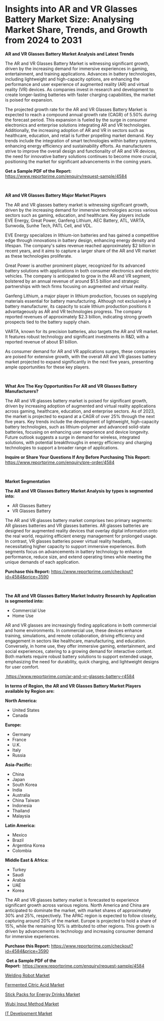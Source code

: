 <p><h1>Insights into AR and VR Glasses Battery Market Size: Analysing Market Share, Trends, and Growth from 2024 to 2031</h1></p><p><strong>AR and VR Glasses Battery Market Analysis and Latest Trends</strong></p>
<p><p>The AR and VR Glasses Battery Market is witnessing significant growth, driven by the increasing demand for immersive experiences in gaming, entertainment, and training applications. Advances in battery technologies, including lightweight and high-capacity options, are enhancing the performance and user experience of augmented reality (AR) and virtual reality (VR) devices. As companies invest in research and development to create longer-lasting batteries with faster charging capabilities, the market is poised for expansion.</p><p>The projected growth rate for the AR and VR Glasses Battery Market is expected to reach a compound annual growth rate (CAGR) of 5.50% during the forecast period. This expansion is fueled by the surge in consumer electronics and enterprise solutions integrating AR and VR technologies. Additionally, the increasing adoption of AR and VR in sectors such as healthcare, education, and retail is further propelling market demand. Key trends include the integration of smart technologies within battery systems, enhancing energy efficiency and sustainability efforts. As manufacturers strive to improve the overall design and functionality of AR and VR devices, the need for innovative battery solutions continues to become more crucial, positioning the market for significant advancements in the coming years.</p></p>
<p><strong>Get a Sample PDF of the Report:&nbsp;</strong> <a href="https://www.reportprime.com/enquiry/request-sample/4584">https://www.reportprime.com/enquiry/request-sample/4584</a></p>
<p>&nbsp;</p>
<p><strong>AR and VR Glasses Battery Major Market Players</strong></p>
<p><p>The AR and VR glasses battery market is witnessing significant growth, driven by the increasing demand for immersive technologies across various sectors such as gaming, education, and healthcare. Key players include EVE Energy, Great Power, Ganfeng Lithium, AEC Battery, ATL, VARTA, Sunwoda, Sunhe Tech, PATL Cell, and VDL.</p><p>EVE Energy specializes in lithium-ion batteries and has gained a competitive edge through innovations in battery design, enhancing energy density and lifespan. The company's sales revenue reached approximately $2 billion in recent years, and it aims to capture a larger share of the AR and VR market as these technologies proliferate.</p><p>Great Power is another prominent player, recognized for its advanced battery solutions with applications in both consumer electronics and electric vehicles. The company is anticipated to grow in the AR and VR segment, bolstered by an annual revenue of around $1.5 billion and strategic partnerships with tech firms focusing on augmented and virtual reality.</p><p>Ganfeng Lithium, a major player in lithium production, focuses on supplying materials essential for battery manufacturing. Although not exclusively a battery manufacturer, its capacity to scale lithium production positions it advantageously as AR and VR technologies progress. The company reported revenues of approximately $2.3 billion, indicating strong growth prospects tied to the battery supply chain.</p><p>VARTA, known for its precision batteries, also targets the AR and VR market. It features robust technology and significant investments in R&D, with a reported revenue of about $1 billion. </p><p>As consumer demand for AR and VR applications surges, these companies are poised for extensive growth, with the overall AR and VR glasses battery market projected to expand significantly in the next five years, presenting ample opportunities for these key players.</p></p>
<p>&nbsp;</p>
<p><strong>What Are The Key Opportunities For AR and VR Glasses Battery Manufacturers?</strong></p>
<p><p>The AR and VR glasses battery market is poised for significant growth, driven by increasing adoption of augmented and virtual reality applications across gaming, healthcare, education, and enterprise sectors. As of 2023, the market is projected to expand at a CAGR of over 25% through the next five years. Key trends include the development of lightweight, high-capacity battery technologies, such as lithium-polymer and advanced solid-state batteries, focusing on enhancing user experience and device longevity. Future outlook suggests a surge in demand for wireless, integrated solutions, with potential breakthroughs in energy efficiency and charging technologies to support a broader range of applications.</p></p>
<p><strong>Inquire or Share Your Questions If Any Before Purchasing This Report:</strong> <a href="https://www.reportprime.com/enquiry/pre-order/4584">https://www.reportprime.com/enquiry/pre-order/4584</a></p>
<p>&nbsp;</p>
<p><strong>Market Segmentation</strong></p>
<p><strong>The AR and VR Glasses Battery Market Analysis by types is segmented into:</strong></p>
<p><ul><li>AR Glasses Battery</li><li>VR Glasses Battery</li></ul></p>
<p><p>The AR and VR glasses battery market comprises two primary segments: AR glasses batteries and VR glasses batteries. AR glasses batteries are designed for augmented reality devices that overlay digital information onto the real world, requiring efficient energy management for prolonged usage. In contrast, VR glasses batteries power virtual reality headsets, necessitating higher capacity to support immersive experiences. Both segments focus on advancements in battery technology to enhance performance, reduce size, and extend operating times while meeting the unique demands of each application.</p></p>
<p><strong>Purchase this Report:&nbsp;</strong><a href="https://www.reportprime.com/checkout?id=4584&price=3590">https://www.reportprime.com/checkout?id=4584&price=3590</a></p>
<p>&nbsp;</p>
<p><strong>The AR and VR Glasses Battery Market Industry Research by Application is segmented into:</strong></p>
<p><ul><li>Commercial Use</li><li>Home Use</li></ul></p>
<p><p>AR and VR glasses are increasingly finding applications in both commercial and home environments. In commercial use, these devices enhance training, simulations, and remote collaboration, driving efficiency and engagement in sectors like healthcare, manufacturing, and education. Conversely, in home use, they offer immersive gaming, entertainment, and social experiences, catering to a growing demand for interactive content. Both markets require robust battery solutions to support extended usage, emphasizing the need for durability, quick charging, and lightweight designs for user comfort.</p></p>
<p><a href="https://www.reportprime.com/ar-and-vr-glasses-battery-r4584">&nbsp;https://www.reportprime.com/ar-and-vr-glasses-battery-r4584</a></p>
<p><strong>In terms of Region, the AR and VR Glasses Battery Market Players available by Region are:</strong></p>
<p>
    <p> <strong> North America: </strong>
        <ul>
            <li>United States</li>
            <li>Canada</li>
        </ul>
        </p> 
    <p> <strong> Europe: </strong>
        <ul>
            <li>Germany</li>
            <li>France</li>
            <li>U.K.</li>
            <li>Italy</li>
            <li>Russia</li>
        </ul>
        </p> 
    <p> <strong> Asia-Pacific: </strong>
        <ul>
            <li>China</li>
            <li>Japan</li>
            <li>South Korea</li>
            <li>India</li>
            <li>Australia</li>
            <li>China Taiwan</li>
            <li>Indonesia</li>
            <li>Thailand</li>
            <li>Malaysia</li>
        </ul>
        </p> 
    <p> <strong> Latin America: </strong>
        <ul>
            <li>Mexico</li>
            <li>Brazil</li>
            <li>Argentina Korea</li>
            <li>Colombia</li>
        </ul>
        </p> 
    <p> <strong> Middle East & Africa: </strong>
        <ul>
            <li>Turkey</li>
            <li>Saudi</li>
            <li>Arabia</li>
            <li>UAE</li>
            <li>Korea</li>
        </ul>
    </p>
    </p>
<p><p>The AR and VR glasses battery market is forecasted to experience significant growth across various regions. North America and China are anticipated to dominate the market, with market shares of approximately 30% and 25%, respectively. The APAC region is expected to follow closely, capturing around 20% of the market. Europe is projected to hold a share of 15%, while the remaining 10% is attributed to other regions. This growth is driven by advancements in technology and increasing consumer demand for immersive experiences.</p></p>
<p><strong>Purchase this Report: </strong><a href="https://www.reportprime.com/checkout?id=4584&price=3590">https://www.reportprime.com/checkout?id=4584&price=3590</a></p>
<p>&nbsp;<strong>Get a Sample PDF of the Report:&nbsp;&nbsp;</strong><a href="https://www.reportprime.com/enquiry/request-sample/4584">https://www.reportprime.com/enquiry/request-sample/4584</a></p>
<p><strong></strong></p>
<p><p><a href="https://www.linkedin.com/pulse/insights-welding-robot-industry-market-financial-status-3jd9c?trackingId=rVhdERQNQLezx1R9OksmtA%3D%3D">Welding Robot Market</a></p><p><a href="https://issuu.com/reportprime-2/docs/fermented-citric-acid-market-size-2_c4596185240aec">Fermented Citric Acid Market</a></p><p><a href="https://issuu.com/reportprime-2/docs/stick-packs-for-energy-drinks-marke_4e975b62a1685d">Stick Packs for Energy Drinks Market</a></p><p><a href="https://www.linkedin.com/pulse/global-wubi-input-method-industry-research-report-competitive-3rvoe?trackingId=%2FQYgQvE9QFSb4vLMGxQxlQ%3D%3D">Wubi Input Method Market</a></p><p><a href="https://www.linkedin.com/pulse/insights-development-market-share-competitive-landscape-9ye2e?trackingId=ZXT3DQF9SBC7FDwrLlISAw%3D%3D">IT Development Market</a></p></p>
